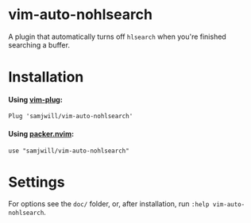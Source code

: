 # vim-auto-nohlsearch

A plugin that automatically turns off `hlsearch` when you're finished
searching a buffer.

# Installation

#### Using [vim-plug](https://github.com/junegunn/vim-plug):

    Plug 'samjwill/vim-auto-nohlsearch'

#### Using [packer.nvim](https://github.com/wbthomason/packer.nvim):

    use "samjwill/vim-auto-nohlsearch"

# Settings

For options see the `doc/` folder, or, after installation, run `:help
vim-auto-nohlsearch`.
